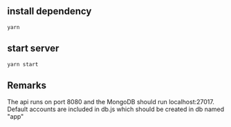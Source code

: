 ## install dependency
```
yarn
```

## start server
```
yarn start
```

## Remarks
The api runs on port 8080 and the MongoDB should run localhost:27017.<br/>
Default accounts are included in db.js which should be created in db named "app"